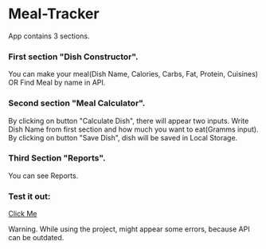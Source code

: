 # Meal-Tracker

App contains 3 sections.
### First section "Dish Constructor". 
You can make your meal(Dish Name, Calories, Carbs, Fat, Protein, Cuisines) OR Find Meal by name in API.

### Second section "Meal Calculator". 
By clicking on button "Calculate Dish", there will appear two inputs. Write Dish Name from first section and how much you want to eat(Gramms input). By clicking on button "Save Dish", dish will be saved in Local Storage.

### Third Section "Reports". 
You can see Reports.

### Test it out:
[Click Me](https://danbilous1.github.io/Meal-Tracker/)


Warning. While using the project, might appear some errors, because API can be outdated.
